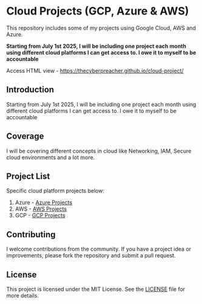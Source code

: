 # Cloud Projects (GCP, Azure & AWS)

This repository includes some of my projects using Google Cloud, AWS and Azure.

**Starting from July 1st 2025, I will be including one project each month using different cloud platforms I can get access to. I owe it to myself to be accountable** 

Access HTML view - https://thecyberpreacher.github.io/cloud-project/

## Introduction
Starting from July 1st 2025, I will be including one project each month using different cloud platforms I can get access to. I owe it to myself to be accountable

## Coverage
I will be covering different concepts in cloud like Networking, IAM, Secure cloud environments and a lot more.

## Project List
Specific cloud platform projects below:
1. Azure - [Azure Projects](./Azure/README.md)
2. AWS - [AWS Projects](./AWS/README.md)
3. GCP - [GCP Projects](./GCP/README.md)

## Contributing
I welcome contributions from the community. If you have a project idea or improvements, please fork the repository and submit a pull request.

## License
This project is licensed under the MIT License. See the [LICENSE](LICENSE) file for more details.
